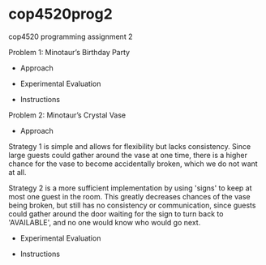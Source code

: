 # cop4520prog2
cop4520 programming assignment 2

Problem 1: Minotaur’s Birthday Party

- Approach


- Experimental Evaluation


- Instructions


Problem 2: Minotaur’s Crystal Vase

- Approach

Strategy 1 is simple and allows for flexibility but lacks consistency. Since large guests could gather around the vase at one time, there is a higher chance for the vase to become accidentally broken, which we do not want at all.

Strategy 2 is a more sufficient implementation by using 'signs' to keep at most one guest in the room. This greatly decreases chances of the vase being broken, but still has no consistency or communication, since guests could gather around the door waiting for the sign to turn back to 'AVAILABLE', and no one would know who would go next.



- Experimental Evaluation


- Instructions

